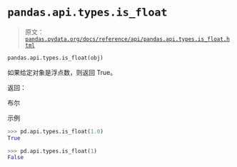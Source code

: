# `pandas.api.types.is_float`

> 原文：[`pandas.pydata.org/docs/reference/api/pandas.api.types.is_float.html`](https://pandas.pydata.org/docs/reference/api/pandas.api.types.is_float.html)

```py
pandas.api.types.is_float(obj)
```

如果给定对象是浮点数，则返回 True。

返回：

布尔

示例

```py
>>> pd.api.types.is_float(1.0)
True 
```

```py
>>> pd.api.types.is_float(1)
False 
```
